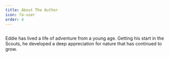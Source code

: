```yaml
---
title: About The Author
icon: fa-user
order: 4
---
```


<a href="#" class="image featured"><img src="assets/images/pic08.jpg" alt="" /></a>

<p>Eddie has lived a life of adventure from a young age. Getting his start in the Scouts, he developed a deep appreciation for
nature that has continued to grow.</p>
